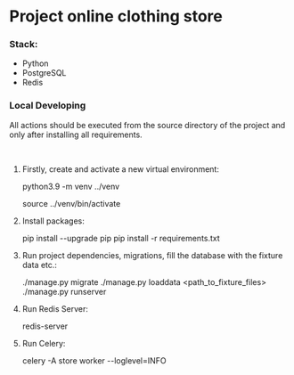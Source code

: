 <h1>Project online clothing store</h1>

<h3>Stack:</h3>
<ul>
<li>Python</li>
<li>PostgreSQL</li>
<li>Redis</li>
</ul>

<h3>Local Developing</h3>
<p>All actions should be executed from the source directory of the project and only after installing all requirements.</p>
<br/>
<ol>
<li>Firstly, create and activate a new virtual environment:</li>

<p>python3.9 -m venv ../venv
 
source ../venv/bin/activate</p>
<li>Install packages:</li>

pip install --upgrade pip
pip install -r requirements.txt
<li>Run project dependencies, migrations, fill the database with the fixture data etc.:</li>

./manage.py migrate
./manage.py loaddata <path_to_fixture_files>
./manage.py runserver 
<li>Run Redis Server:</li>

redis-server
<li>Run Celery:</li>

celery -A store worker --loglevel=INFO
</ol>
